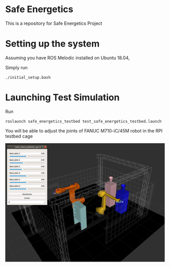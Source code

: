 # Safe Energetics
This is a repository for Safe Energetics Project


# Setting up the system

Assuming you have ROS Melodic installed on Ubuntu 18.04,

Simply run
```
./initial_setup.bash
```

# Launching Test Simulation

Run
```
roslaunch safe_energetics_testbed test_safe_energetics_testbed.launch
```

You will be able to adjust the joints of FANUC M710-iC/45M robot in the RPI testbed cage

![test_simulation](/.readme_include/test_simulation.png)